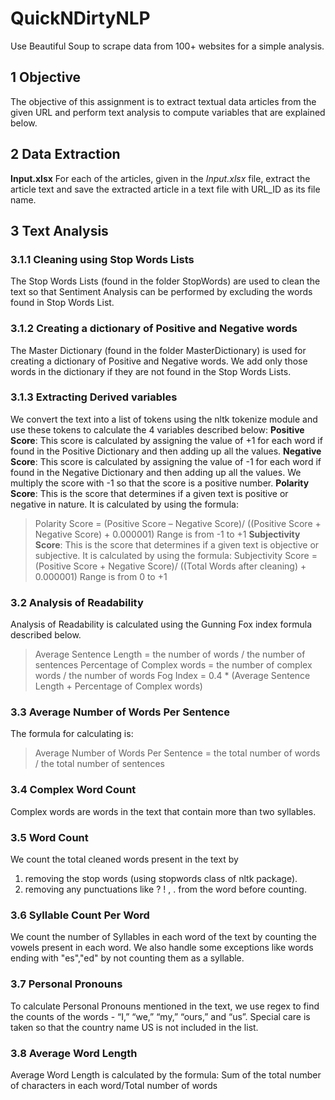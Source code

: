# QuickNDirtyNLP
Use Beautiful Soup to scrape data from 100+ websites for a simple analysis.

## 1	Objective
The objective of this assignment is to extract textual data articles from the given URL and perform text analysis to compute variables that are explained below. 

## 2	Data Extraction
**Input.xlsx**
For each of the articles, given in the *Input.xlsx* file, extract the article text and save the extracted article in a text file with URL_ID as its file name.

## 3 Text Analysis
### 3.1.1	Cleaning using Stop Words Lists
The Stop Words Lists (found in the folder StopWords) are used to clean the text so that Sentiment Analysis can be performed by excluding the words found in Stop Words List. 

### 3.1.2	Creating a dictionary of Positive and Negative words
The Master Dictionary (found in the folder MasterDictionary) is used for creating a dictionary of Positive and Negative words. We add only those words in the dictionary if they are not found in the Stop Words Lists. 

### 3.1.3	Extracting Derived variables
We convert the text into a list of tokens using the nltk tokenize module and use these tokens to calculate the 4 variables described below:
**Positive Score**: This score is calculated by assigning the value of +1 for each word if found in the Positive Dictionary and then adding up all the values.
**Negative Score**: This score is calculated by assigning the value of -1 for each word if found in the Negative Dictionary and then adding up all the values. We multiply the score with -1 so that the score is a positive number.
**Polarity Score**: This is the score that determines if a given text is positive or negative in nature. It is calculated by using the formula: 
> Polarity Score = (Positive Score – Negative Score)/ ((Positive Score + Negative Score) + 0.000001)
> Range is from -1 to +1
**Subjectivity Score**: This is the score that determines if a given text is objective or subjective. It is calculated by using the formula: 
> Subjectivity Score = (Positive Score + Negative Score)/ ((Total Words after cleaning) + 0.000001)
> Range is from 0 to +1

### 3.2	Analysis of Readability
Analysis of Readability is calculated using the Gunning Fox index formula described below.
> Average Sentence Length = the number of words / the number of sentences
> Percentage of Complex words = the number of complex words / the number of words 
> Fog Index = 0.4 * (Average Sentence Length + Percentage of Complex words)

### 3.3	Average Number of Words Per Sentence
The formula for calculating is:
> Average Number of Words Per Sentence = the total number of words / the total number of sentences

### 3.4	Complex Word Count
Complex words are words in the text that contain more than two syllables.

### 3.5	Word Count
We count the total cleaned words present in the text by 
1.	removing the stop words (using stopwords class of nltk package).
2.	removing any punctuations like ? ! , . from the word before counting.

### 3.6	Syllable Count Per Word
We count the number of Syllables in each word of the text by counting the vowels present in each word. We also handle some exceptions like words ending with "es","ed" by not counting them as a syllable.

### 3.7	Personal Pronouns
To calculate Personal Pronouns mentioned in the text, we use regex to find the counts of the words - “I,” “we,” “my,” “ours,” and “us”. Special care is taken so that the country name US is not included in the list.

### 3.8	Average Word Length
Average Word Length is calculated by the formula:
Sum of the total number of characters in each word/Total number of words
